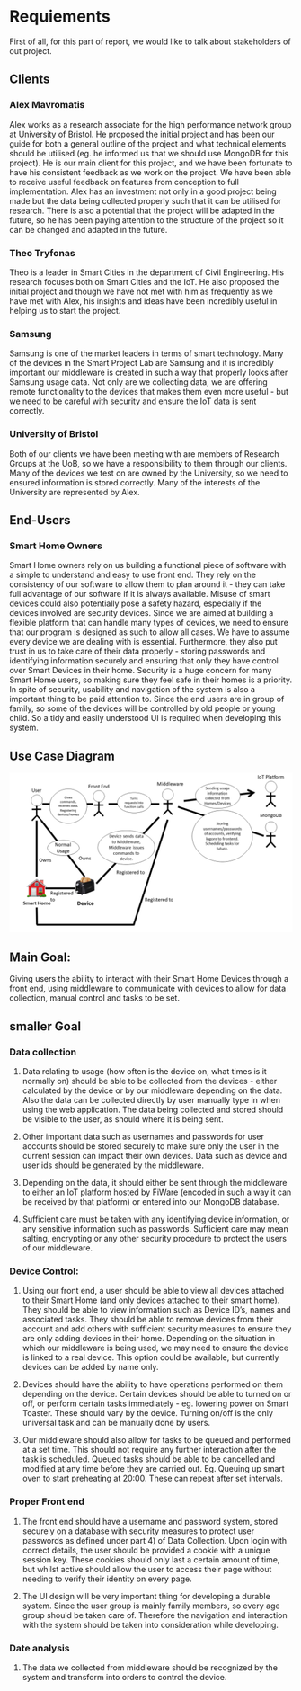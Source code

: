 # Requiements
First of all, for this part of report, we would like to talk about stakeholders of out project.
## Clients
### Alex Mavromatis
Alex works as a research associate for the high performance network group at University of Bristol. He proposed the initial project and has been our guide for both a general outline of the project and what technical elements should be utilised (eg. he informed us that we should use MongoDB for this project). He is our main client for this project, and we have been fortunate to have his consistent feedback as we work on the project. We have been able to receive useful feedback on features from conception to full implementation. Alex has an investment not only in a good project being made but the data being collected properly such that it can be utilised for research. There is also a potential that the project will be adapted in the future, so he has been paying attention to the structure of the project so it can be changed and adapted in the future.
### Theo Tryfonas
Theo is a leader in Smart Cities in the department of Civil Engineering. His research focuses both on Smart Cities and the IoT. He also proposed the initial project and though we have not met with him as frequently as we have met with Alex, his insights and ideas have been incredibly useful in helping us to start the project.
### Samsung
Samsung is one of the market leaders in terms of smart technology. Many of the devices in the Smart Project Lab are Samsung and it is incredibly important our middleware is created in such a way that properly looks after Samsung usage data. Not only are we collecting data, we are offering remote functionality to the devices that makes them even more useful - but we need to be careful with security and ensure the IoT data is sent correctly.
### University of Bristol
Both of our clients we have been meeting with are members of Research Groups at the UoB, so we have a responsibility to them through our clients. Many of the devices we test on are owned by the University, so we need to ensured information is stored correctly. Many of the interests of the University are represented by Alex.

## End-Users
### Smart Home Owners
Smart Home owners rely on us building a functional piece of software with a simple to understand and easy to use front end. They rely on the consistency of our software to allow them to plan around it - they can take full advantage of our software if it is always available. Misuse of smart devices could also potentially pose a safety hazard, especially if the devices involved are security devices. Since we are aimed at building a flexible platform that can handle many types of devices, we need to ensure that our program is designed as such to allow all cases. We have to assume every device we are dealing with is essential. Furthermore, they also put trust in us to take care of their data properly - storing passwords and identifying information securely and ensuring that only they have control over Smart Devices in their home. Security is a huge concern for many Smart Home users, so making sure they feel safe in their homes is a priority. In spite of security, usability and navigation of the system is also a important thing to be paid attention to. Since the end users are in group of family, so some of the devices will be controlled by old people or young child. So a tidy and easily understood UI is required when developing this system.

## Use Case Diagram

![alt text](UseCaseDiagram.png "Use Case Diagram")

## Main Goal:

Giving users the ability to interact with their Smart Home Devices through a front end, using middleware to communicate with devices to allow for data collection, manual control and tasks to be set.


## smaller Goal
### Data collection           

1) Data relating to usage (how often is the device on, what times is it normally on) should be able to be collected from the devices - either calculated by the device or by our middleware depending on the data. Also the data can be collected directly by user manually type in when using the web application. The data being collected and stored should be visible to the user, as should where it is being sent.

2) Other important data such as usernames and passwords for user accounts should be stored securely to make sure only the user in the current session can impact their own devices. Data such as device and user ids should be generated by the middleware.

3) Depending on the data, it should either be sent through the middleware to either an IoT platform hosted by FiWare (encoded in such a way it can be received by that platform) or entered into our MongoDB database.

4) Sufficient care must be taken with any identifying device information, or any sensitive information such as passwords. Sufficient care may mean salting, encrypting or any other security procedure to protect the users of our middleware.

### Device Control:

1) Using our front end, a user should be able to view all devices attached to their Smart Home (and only devices attached to their smart home). They should be able to view information such as Device ID’s, names and associated tasks. They should be able to remove devices from their account and add others with sufficient security measures to ensure they are only adding devices in their home. Depending on the situation in which our middleware is being used, we may need to ensure the device is linked to a real device. This option could be available, but currently devices can be added by name only.

3) Devices should have the ability to have operations performed on them depending on the device. Certain devices should be able to turned on or off, or perform certain tasks immediately - eg. lowering power on Smart Toaster. These should vary by the device. Turning on/off is the only universal task and can be manually done by users.

4) Our middleware should also allow for tasks to be queued and performed at a set time. This should not require any further interaction after the task is scheduled. Queued tasks should be able to be cancelled and modified at any time before they are carried out. Eg. Queuing up smart oven to start preheating at 20:00. These can repeat after set intervals.

### Proper Front end 

1) The front end should have a username and password system, stored securely on a database with security measures to protect user passwords as defined under part 4) of Data Collection. Upon login with correct details, the user should be provided a cookie with a unique session key. These cookies should only last a certain amount of time, but whilst active should allow the user to access their page without needing to verify their identity on every page.

2) The UI design will be very important thing for developing a durable system. Since the user group is mainly family members, so every age group should be  taken care of. Therefore the navigation and interaction with the system should be taken into consideration while developing.

### Date analysis

1) The data we collected from middleware should be recognized by the system and transform into orders to control the device. 
